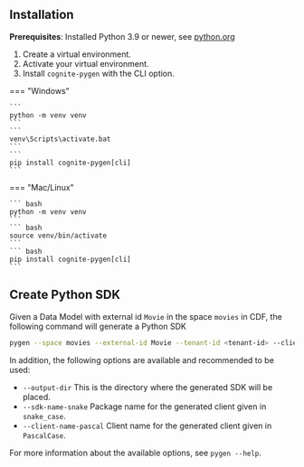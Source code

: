 ## Installation

**Prerequisites**: Installed Python 3.9 or newer, see [python.org](https://www.python.org/downloads/)

1. Create a virtual environment.
2. Activate your virtual environment.
3. Install `cognite-pygen` with the CLI option.

=== "Windows"

    ```
    python -m venv venv
    ```
    ```
    venv\Scripts\activate.bat
    ```
    ```
    pip install cognite-pygen[cli]
    ```

=== "Mac/Linux"

    ``` bash
    python -m venv venv
    ```
    ``` bash
    source venv/bin/activate
    ```
    ``` bash
    pip install cognite-pygen[cli]
    ```


## Create Python SDK

Given a Data Model with external id `Movie` in the space `movies` in CDF, the following command will generate a Python SDK

```bash
pygen --space movies --external-id Movie --tenant-id <tenant-id> --client-id <client-id> --client-secret <client-secret> --cdf-cluster <cdf-cluster> --cdf-procect <cdf-project>
```

In addition, the following options are available and recommended to be used:

* `--output-dir` This is the directory where the generated SDK will be placed.
* `--sdk-name-snake` Package name for the generated client given in `snake_case`.
* `--client-name-pascal` Client name for the generated client given in `PascalCase`.

For more information about the available options, see `pygen --help`.
